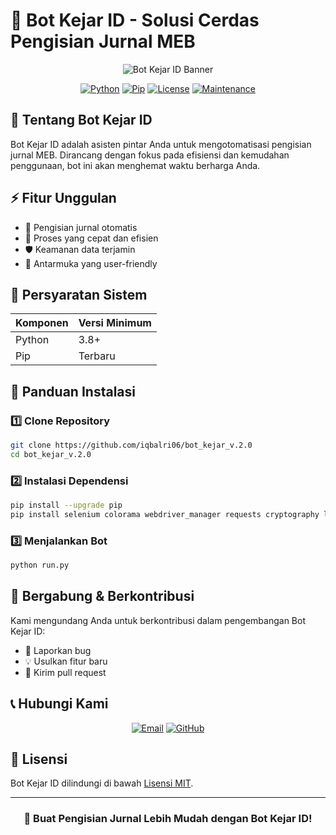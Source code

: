 # 🚀 Bot Kejar ID - Solusi Cerdas Pengisian Jurnal MEB

<div align="center">

![Bot Kejar ID Banner](https://via.placeholder.com/800x200/2E86C1/FFFFFF?text=Bot+Kejar+ID)

[![Python](https://img.shields.io/badge/python-v3.8+-blue.svg)](https://www.python.org/)
[![Pip](https://img.shields.io/badge/pip-latest-brightgreen.svg)](https://pip.pypa.io/)
[![License](https://img.shields.io/badge/license-MIT-yellow.svg)](LICENSE)
[![Maintenance](https://img.shields.io/badge/Maintained%3F-yes-green.svg)](https://github.com/iqbalri06/bot_kejar_v.2.0/graphs/commit-activity)

</div>

## 🎯 Tentang Bot Kejar ID

Bot Kejar ID adalah asisten pintar Anda untuk mengotomatisasi pengisian jurnal MEB. Dirancang dengan fokus pada efisiensi dan kemudahan penggunaan, bot ini akan menghemat waktu berharga Anda.

## ⚡ Fitur Unggulan

- 📝 Pengisian jurnal otomatis
- 🔄 Proses yang cepat dan efisien
- 🛡️ Keamanan data terjamin
- 🎨 Antarmuka yang user-friendly

## 🔧 Persyaratan Sistem

| Komponen | Versi Minimum |
|----------|---------------|
| Python   | 3.8+         |
| Pip      | Terbaru      |

## 🚀 Panduan Instalasi

### 1️⃣ Clone Repository
```bash
git clone https://github.com/iqbalri06/bot_kejar_v.2.0
cd bot_kejar_v.2.0
```

### 2️⃣ Instalasi Dependensi
```bash
pip install --upgrade pip
pip install selenium colorama webdriver_manager requests cryptography licensing cryptolens
```

### 3️⃣ Menjalankan Bot
```bash
python run.py
```

## 🤝 Bergabung & Berkontribusi

Kami mengundang Anda untuk berkontribusi dalam pengembangan Bot Kejar ID:

- 🐛 Laporkan bug
- 💡 Usulkan fitur baru
- 🔧 Kirim pull request

## 📞 Hubungi Kami

<div align="center">

[![Email](https://img.shields.io/badge/Email-iqbalroudatul%40gmail.com-red)](mailto:iqbalroudatul@gmail.com)
[![GitHub](https://img.shields.io/badge/GitHub-iqbalri06-black)](https://github.com/iqbalri06)

</div>

## 📄 Lisensi

Bot Kejar ID dilindungi di bawah [Lisensi MIT](LICENSE).

---

<div align="center">

### 💫 Buat Pengisian Jurnal Lebih Mudah dengan Bot Kejar ID! 

